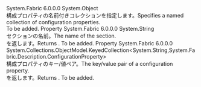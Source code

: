 <Type Name="ConfigurationSection" FullName="System.Fabric.Description.ConfigurationSection">
  <TypeSignature Language="C#" Value="public sealed class ConfigurationSection" />
  <TypeSignature Language="ILAsm" Value=".class public auto ansi sealed beforefieldinit ConfigurationSection extends System.Object" />
  <TypeSignature Language="DocId" Value="T:System.Fabric.Description.ConfigurationSection" />
  <TypeSignature Language="VB.NET" Value="Public NotInheritable Class ConfigurationSection" />
  <TypeSignature Language="F#" Value="type ConfigurationSection = class" />
  <AssemblyInfo>
    <AssemblyName>System.Fabric</AssemblyName>
    <AssemblyVersion>6.0.0.0</AssemblyVersion>
  </AssemblyInfo>
  <Base>
    <BaseTypeName>System.Object</BaseTypeName>
  </Base>
  <Interfaces />
  <Docs>
    <summary>
      <para><span data-ttu-id="e24ce-101">構成プロパティの名前付きコレクションを指定します。</span><span class="sxs-lookup"><span data-stu-id="e24ce-101">Specifies a named collection of configuration properties.</span></span></para>
    </summary>
    <remarks>To be added.</remarks>
  </Docs>
  <Members>
    <Member MemberName="Name">
      <MemberSignature Language="C#" Value="public string Name { get; }" />
      <MemberSignature Language="ILAsm" Value=".property instance string Name" />
      <MemberSignature Language="DocId" Value="P:System.Fabric.Description.ConfigurationSection.Name" />
      <MemberSignature Language="VB.NET" Value="Public ReadOnly Property Name As String" />
      <MemberSignature Language="F#" Value="member this.Name : string" Usage="System.Fabric.Description.ConfigurationSection.Name" />
      <MemberType>Property</MemberType>
      <AssemblyInfo>
        <AssemblyName>System.Fabric</AssemblyName>
        <AssemblyVersion>6.0.0.0</AssemblyVersion>
      </AssemblyInfo>
      <ReturnValue>
        <ReturnType>System.String</ReturnType>
      </ReturnValue>
      <Docs>
        <summary>
          <para> <span data-ttu-id="e24ce-102">セクションの名前。</span><span class="sxs-lookup"><span data-stu-id="e24ce-102">The name of the section.</span></span> </para>
        </summary>
        <value>
          <para><span data-ttu-id="e24ce-103"><see cref="T:System.String" /> を返します。</span><span class="sxs-lookup"><span data-stu-id="e24ce-103">Returns <see cref="T:System.String" />.</span></span></para>
        </value>
        <remarks>To be added.</remarks>
      </Docs>
    </Member>
    <Member MemberName="Parameters">
      <MemberSignature Language="C#" Value="public System.Collections.ObjectModel.KeyedCollection&lt;string,System.Fabric.Description.ConfigurationProperty&gt; Parameters { get; }" />
      <MemberSignature Language="ILAsm" Value=".property instance class System.Collections.ObjectModel.KeyedCollection`2&lt;string, class System.Fabric.Description.ConfigurationProperty&gt; Parameters" />
      <MemberSignature Language="DocId" Value="P:System.Fabric.Description.ConfigurationSection.Parameters" />
      <MemberSignature Language="VB.NET" Value="Public ReadOnly Property Parameters As KeyedCollection(Of String, ConfigurationProperty)" />
      <MemberSignature Language="F#" Value="member this.Parameters : System.Collections.ObjectModel.KeyedCollection&lt;string, System.Fabric.Description.ConfigurationProperty&gt;" Usage="System.Fabric.Description.ConfigurationSection.Parameters" />
      <MemberType>Property</MemberType>
      <AssemblyInfo>
        <AssemblyName>System.Fabric</AssemblyName>
        <AssemblyVersion>6.0.0.0</AssemblyVersion>
      </AssemblyInfo>
      <ReturnValue>
        <ReturnType>System.Collections.ObjectModel.KeyedCollection&lt;System.String,System.Fabric.Description.ConfigurationProperty&gt;</ReturnType>
      </ReturnValue>
      <Docs>
        <summary>
          <para><span data-ttu-id="e24ce-104">構成プロパティのキー/値ペア。</span><span class="sxs-lookup"><span data-stu-id="e24ce-104">The key/value pair of a configuration property.</span></span> </para>
        </summary>
        <value>
          <para><span data-ttu-id="e24ce-105"><see cref="T:System.Collections.ObjectModel.KeyedCollection`2" /> を返します。</span><span class="sxs-lookup"><span data-stu-id="e24ce-105">Returns <see cref="T:System.Collections.ObjectModel.KeyedCollection`2" />.</span></span></para>
        </value>
        <remarks>To be added.</remarks>
      </Docs>
    </Member>
  </Members>
</Type>